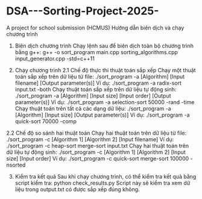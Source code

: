# DSA---Sorting-Project-2025-
A project for school submission (HCMUS) 
Hướng dẫn biên dịch và chạy chương trình
1. Biên dịch chương trình
Chạy lệnh sau để biên dịch toàn bộ chương trình bằng g++:
g++ -o sort_program main.cpp sorting_algorithms.cpp input_generator.cpp -std=c++11

2. Chạy chương trình
2.1 Chế độ thực thi thuật toán sắp xếp
Chạy một thuật toán sắp xếp trên dữ liệu từ file:
./sort_program -a [Algorithm] [Input filename] [Output parameter(s)]
Ví dụ:
./sort_program -a radix-sort input.txt -both
Chạy thuật toán sắp xếp trên dữ liệu tự động sinh:
./sort_program -a [Algorithm] [Input size] [Input order] [Output parameter(s)]
Ví dụ:
./sort_program -a selection-sort 50000 -rand -time
Chạy thuật toán trên tất cả các dạng dữ liệu:
./sort_program -a [Algorithm] [Input size] [Output parameter(s)]
Ví dụ:
./sort_program -a quick-sort 70000 -comp

2.2 Chế độ so sánh hai thuật toán
Chạy hai thuật toán trên dữ liệu từ file:
./sort_program -c [Algorithm 1] [Algorithm 2] [Input filename]
Ví dụ:
./sort_program -c heap-sort merge-sort input.txt
Chạy hai thuật toán trên dữ liệu tự động sinh:
./sort_program -c [Algorithm 1] [Algorithm 2] [Input size] [Input order]
Ví dụ:
./sort_program -c quick-sort merge-sort 100000 -nsorted

3. Kiểm tra kết quả
Sau khi chạy chương trình, có thể kiểm tra kết quả bằng script kiểm tra:
python check_results.py
Script này sẽ kiểm tra xem dữ liệu trong output.txt có được sắp xếp đúng không.
